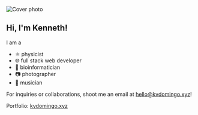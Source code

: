 ![Cover photo](https://res.cloudinary.com/kdphotography-assets/image/upload/c_fill,ar_2.39/v1/kdphotography/portfolio/static/portfolio/media-private/portraits/20180713_1.jpg)

## Hi, I'm Kenneth!

I am a
- ⚛ physicist
- 🌐 full stack web developer
- 🧬 bioinformatician
- 📷 photographer
- 🎸 musician

For inquiries or collaborations, shoot me an email at hello@kvdomingo.xyz!

Portfolio: [kvdomingo.xyz](https://kvdomingo.xyz)

